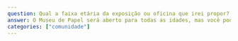 ```yaml
---
question: Qual a faixa etária da exposição ou oficina que irei propor?
answer: O Museu de Papel será aberto para todas as idades, mas você pode escolher como alvo uma faixa etária específica para a sua proposta.
categories: ["comunidade"]
---
```

